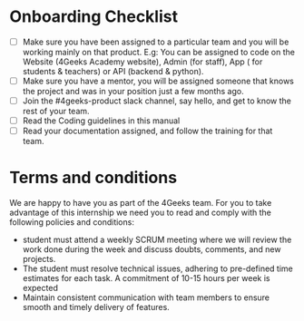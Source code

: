  # Onboarding Checklist
 
- [ ] Make sure you have been assigned to a particular team and you will be working mainly on that product. E.g: You can be assigned to code on the Website (4Geeks Academy website), Admin (for staff), App ( for students & teachers) or API (backend & python).
- [ ] Make sure you have a mentor, you will be assigned someone that knows the project and was in your position just a few months ago.
- [ ] Join the #4geeks-product slack channel, say hello, and get to know the rest of your team.
- [ ] Read the Coding guidelines in this manual 
- [ ] Read your documentation assigned, and follow the training for that team.

# Terms and conditions
We are happy to have you as part of the 4Geeks team. For you to take advantage of this internship we need you to read and comply with the following policies and conditions:

-  student must attend a weekly SCRUM meeting where we will review the work done during the week and discuss doubts, comments, and new projects.
- The student must resolve technical issues, adhering to pre-defined time estimates for each task. A commitment of 10-15 hours per week is expected
- Maintain consistent communication with team members to ensure smooth and timely delivery of features.

